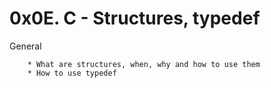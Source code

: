 # 0x0E. C - Structures, typedef
General

        * What are structures, when, why and how to use them
        * How to use typedef

